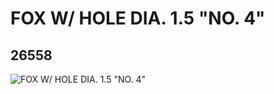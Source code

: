 # FOX W/ HOLE DIA. 1.5 "NO. 4"
## 26558
![FOX W/ HOLE DIA. 1.5 "NO. 4"](https://lc-www-live-s.legocdn.com/media/bricks/5/2/6151568.jpg)